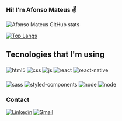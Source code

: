 ### Hi! I'm Afonso Mateus ✌️

![Afonso Mateus GitHub stats](https://github-readme-stats.vercel.app/api?username=afonsomateus21&hide=contribs,prs&shows_icons=true&theme=tokyonight)

[![Top Langs](https://github-readme-stats.vercel.app/api/top-langs/?username=afonsomateus21)](https://github.com/anuraghazra/github-readme-stats)
## Tecnologies that I'm using

<div style="display: inline_bloc">
  <img style="margin-top: 5px" align="center" alt="html5" src="https://img.shields.io/badge/HTML5-E34F26?style=for-the-badge&logo=html5&logoColor=white" />
  <img style="margin-top: 5px" align="center" alt="css" src="https://img.shields.io/badge/CSS3-1572B6?style=for-the-badge&logo=css3&logoColor=white">
  <img style="margin-top: 5px" align="center" alt="js" src="https://img.shields.io/badge/JavaScript-F7DF1E?style=for-the-badge&logo=JavaScript&logoColor=white">
  <img style="margin-top: 5px" align="center" alt="react" src=https://img.shields.io/badge/React-20232A?style=for-the-badge&logo=react&logoColor=61DAFB>
  <img style="margin-top: 5px" align="center" alt="react-native" src=https://img.shields.io/badge/React_Native-20232A?style=for-the-badge&logo=react&logoColor=61DAFB>
</div><br/>

<div style="display: inline_bloc">
  <img style="margin-top: 5px" align="center" alt="sass" src="https://img.shields.io/badge/Sass-CC6699?style=for-the-badge&logo=sass&logoColor=white">
  <img style="margin-top: 5px" align="center" alt="styled-components" src=https://img.shields.io/badge/styled--components-DB7093?style=for-the-badge&logo=styled-components&logoColor=white>
  <img style="margin-top: 5px" align="center" alt="node" src=https://img.shields.io/badge/Node.js-43853D?style=for-the-badge&logo=node.js&logoColor=white>
  <img style="margin-top: 5px" align="center" alt="node" src=https://img.shields.io/badge/TypeScript-007ACC?style=for-the-badge&logo=typescript&logoColor=white>
</div>

### Contact
[![Linkedin](https://img.shields.io/badge/LinkedIn-0077B5?style=for-the-badge&logo=linkedin&logoColor=white)](https://www.linkedin.com/in/afonso-mateus-3a8522118/)
[![Gmail](https://img.shields.io/badge/Gmail-D14836?style=for-the-badge&logo=gmail&logoColor=white)](afonsomateus.dev@gmail.com)
